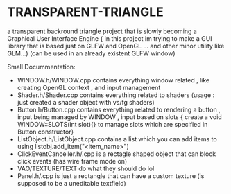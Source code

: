 # TRANSPARENT-TRIANGLE
a transparent backround triangle project that is slowly becoming a Graphical User Interface Engine
{ in this project im trying to make a GUI library that is based just on GLFW and OpenGL ... and other minor utility like GLM...)
(can be used in an already existent GLFW window)

Small Docummentation:
- WINDOW.h/WINDOW.cpp contains everything window related , like creating OpenGL context , and input management
- Shader.h/Shader.cpp contains everything related to shaders (usage : just created a shader object with vs/fg shaders)
- Button.h/Button.cpp contains everything related to rendering a button , input being managed by WINDOW , input based on slots 
{ create a void WINDOW::SLOTS(int slot){} to manage slots which are specified in Button constructor}
- ListObject.h/ListObject.cpp contains a list which you can add items to using listobj.add_item("<item_name>")
- ClickEventCanceller.h/.cpp is a rectagle shaped object that can block click events (has wire frame mode on)
- VAO/TEXTURE/TEXT do what they should do lol
- Panel.h/.cpp is just a rectangle that can have a custom texture (is supposed to be a uneditable textfield)

